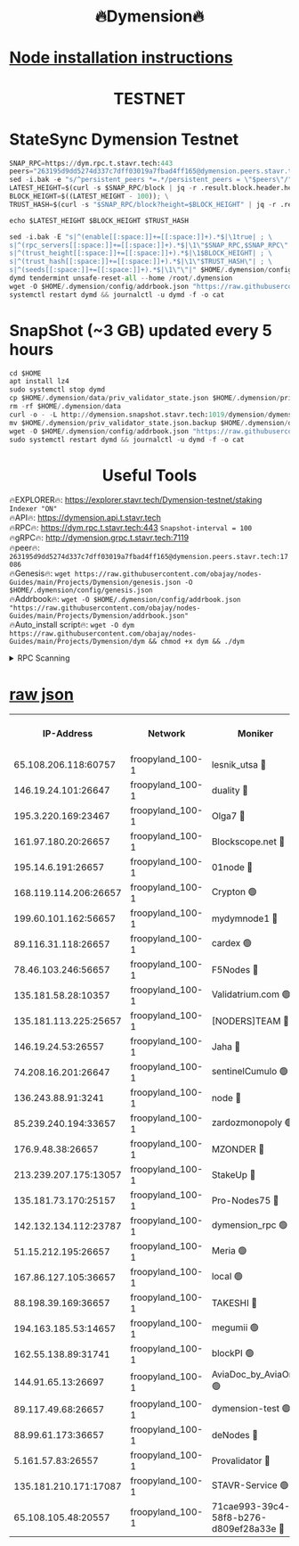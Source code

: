 <h1 align="center"> 🔥Dymension🔥</h1>

[Node installation instructions](https://github.com/obajay/nodes-Guides/tree/main/Projects/Dymension)
=

<h1 align="center"> TESTNET</h1>

# StateSync Dymension Testnet
```python
SNAP_RPC=https://dym.rpc.t.stavr.tech:443
peers="263195d9dd5274d337c7dff03019a7fbad4ff165@dymension.peers.stavr.tech:17086"
sed -i.bak -e "s/^persistent_peers *=.*/persistent_peers = \"$peers\"/" $HOME/.dymension/config/config.toml
LATEST_HEIGHT=$(curl -s $SNAP_RPC/block | jq -r .result.block.header.height); \
BLOCK_HEIGHT=$((LATEST_HEIGHT - 100)); \
TRUST_HASH=$(curl -s "$SNAP_RPC/block?height=$BLOCK_HEIGHT" | jq -r .result.block_id.hash)

echo $LATEST_HEIGHT $BLOCK_HEIGHT $TRUST_HASH

sed -i.bak -E "s|^(enable[[:space:]]+=[[:space:]]+).*$|\1true| ; \
s|^(rpc_servers[[:space:]]+=[[:space:]]+).*$|\1\"$SNAP_RPC,$SNAP_RPC\"| ; \
s|^(trust_height[[:space:]]+=[[:space:]]+).*$|\1$BLOCK_HEIGHT| ; \
s|^(trust_hash[[:space:]]+=[[:space:]]+).*$|\1\"$TRUST_HASH\"| ; \
s|^(seeds[[:space:]]+=[[:space:]]+).*$|\1\"\"|" $HOME/.dymension/config/config.toml
dymd tendermint unsafe-reset-all --home /root/.dymension
wget -O $HOME/.dymension/config/addrbook.json "https://raw.githubusercontent.com/obajay/nodes-Guides/main/Projects/Dymension/addrbook.json"
systemctl restart dymd && journalctl -u dymd -f -o cat

```
# SnapShot (~3 GB) updated every 5 hours
```python
cd $HOME
apt install lz4
sudo systemctl stop dymd
cp $HOME/.dymension/data/priv_validator_state.json $HOME/.dymension/priv_validator_state.json.backup
rm -rf $HOME/.dymension/data
curl -o - -L http://dymension.snapshot.stavr.tech:1019/dymension/dymension-snap.tar.lz4 | lz4 -c -d - | tar -x -C $HOME/.dymension --strip-components 2
mv $HOME/.dymension/priv_validator_state.json.backup $HOME/.dymension/data/priv_validator_state.json
wget -O $HOME/.dymension/config/addrbook.json "https://raw.githubusercontent.com/obajay/nodes-Guides/main/Projects/Dymension/addrbook.json"
sudo systemctl restart dymd && journalctl -u dymd -f -o cat
```

 <h1 align="center"> Useful Tools</h1>

🔥EXPLORER🔥:     https://explorer.stavr.tech/Dymension-testnet/staking        `Indexer "ON"` \
🔥API🔥:          https://dymension.api.t.stavr.tech \
🔥RPC🔥:          https://dym.rpc.t.stavr.tech:443                  `Snapshot-interval = 100` \
🔥gRPC🔥:         http://dymension.grpc.t.stavr.tech:7119 \
🔥peer🔥:         `263195d9dd5274d337c7dff03019a7fbad4ff165@dymension.peers.stavr.tech:17086` \
🔥Genesis🔥:     ```wget https://raw.githubusercontent.com/obajay/nodes-Guides/main/Projects/Dymension/genesis.json -O $HOME/.dymension/config/genesis.json``` \
🔥Addrbook🔥:    ```wget -O $HOME/.dymension/config/addrbook.json "https://raw.githubusercontent.com/obajay/nodes-Guides/main/Projects/Dymension/addrbook.json"``` \
🔥Auto_install script🔥: ```wget -O dym https://raw.githubusercontent.com/obajay/nodes-Guides/main/Projects/Dymension/dym && chmod +x dym && ./dym```

<details>
<summary>RPC Scanning</summary>

<h2 align="center"> We scan nodes in real time every 4 hours. And we provide the final result of RPC endpoints.
We cannot influence the operation of these nodes in any way. </h2>


```python
If Voting Power is higher than 0 --> then the Node is a validator of the network and may be subject to attack and be a potential threat to the chain.
```
```python
We marked such validators with a red symbol
```

</details>

[raw json](https://rpc-check.dymt.stavr.tech/dymt/rpc-dymt-result.json)
=


<table><tr><th>IP-Address</th><th>Network</th><th>Moniker</th><th>Latest Block Height</th><th>Earliest Block Height</th><th>Catching Up</th><th>Voting Power</th><th>Scan Time</th></tr><tr><td>65.108.206.118:60757</td><td>froopyland_100-1</td><td>lesnik_utsa 🔴</td><td>1532648</td><td>1</td><td>False</td><td>1</td><td>2023-12-03T09:51:17.999289316UTC</td></tr><tr><td>146.19.24.101:26647</td><td>froopyland_100-1</td><td>duality 🔴</td><td>1532651</td><td>1</td><td>False</td><td>1</td><td>2023-12-03T09:51:32.455969092UTC</td></tr><tr><td>195.3.220.169:23467</td><td>froopyland_100-1</td><td>Olga7 🔴</td><td>1532654</td><td>1</td><td>False</td><td>1</td><td>2023-12-03T09:51:49.294573776UTC</td></tr><tr><td>161.97.180.20:26657</td><td>froopyland_100-1</td><td>Blockscope.net 🔴</td><td>1532654</td><td>1</td><td>False</td><td>1</td><td>2023-12-03T09:51:54.309297242UTC</td></tr><tr><td>195.14.6.191:26657</td><td>froopyland_100-1</td><td>01node 🔴</td><td>1532655</td><td>1</td><td>False</td><td>1</td><td>2023-12-03T09:51:55.066228842UTC</td></tr><tr><td>168.119.114.206:26657</td><td>froopyland_100-1</td><td>Crypton 🟢</td><td>1532655</td><td>1</td><td>False</td><td>0</td><td>2023-12-03T09:51:55.301541097UTC</td></tr><tr><td>199.60.101.162:56657</td><td>froopyland_100-1</td><td>mydymnode1 🔴</td><td>1532648</td><td>106001</td><td>False</td><td>1</td><td>2023-12-03T09:51:18.669903127UTC</td></tr><tr><td>89.116.31.118:26657</td><td>froopyland_100-1</td><td>cardex 🟢</td><td>1532649</td><td>293001</td><td>False</td><td>0</td><td>2023-12-03T09:51:25.224808897UTC</td></tr><tr><td>78.46.103.246:56657</td><td>froopyland_100-1</td><td>F5Nodes 🔴</td><td>1532648</td><td>407001</td><td>False</td><td>1</td><td>2023-12-03T09:51:14.150272745UTC</td></tr><tr><td>135.181.58.28:10357</td><td>froopyland_100-1</td><td>Validatrium.com 🟢</td><td>1532652</td><td>591001</td><td>False</td><td>0</td><td>2023-12-03T09:51:39.253613323UTC</td></tr><tr><td>135.181.113.225:25657</td><td>froopyland_100-1</td><td>[NODERS]TEAM 🔴</td><td>1532652</td><td>737456</td><td>False</td><td>1</td><td>2023-12-03T09:51:39.641449899UTC</td></tr><tr><td>146.19.24.53:26557</td><td>froopyland_100-1</td><td>Jaha 🔴</td><td>1532652</td><td>737456</td><td>False</td><td>1</td><td>2023-12-03T09:51:40.100732117UTC</td></tr><tr><td>74.208.16.201:26647</td><td>froopyland_100-1</td><td>sentinelCumulo 🟢</td><td>1532646</td><td>820001</td><td>False</td><td>0</td><td>2023-12-03T09:51:05.027470734UTC</td></tr><tr><td>136.243.88.91:3241</td><td>froopyland_100-1</td><td>node 🔴</td><td>1532652</td><td>922548</td><td>False</td><td>1</td><td>2023-12-03T09:51:40.366179307UTC</td></tr><tr><td>85.239.240.194:33657</td><td>froopyland_100-1</td><td>zardozmonopoly 🟢</td><td>1532656</td><td>935165</td><td>False</td><td>0</td><td>2023-12-03T09:52:01.680836721UTC</td></tr><tr><td>176.9.48.38:26657</td><td>froopyland_100-1</td><td>MZONDER 🔴</td><td>1532654</td><td>1006001</td><td>False</td><td>1</td><td>2023-12-03T09:51:48.873138844UTC</td></tr><tr><td>213.239.207.175:13057</td><td>froopyland_100-1</td><td>StakeUp 🔴</td><td>1532655</td><td>1150548</td><td>False</td><td>1</td><td>2023-12-03T09:51:58.029882370UTC</td></tr><tr><td>135.181.73.170:25157</td><td>froopyland_100-1</td><td>Pro-Nodes75 🔴</td><td>1532648</td><td>1232648</td><td>False</td><td>1</td><td>2023-12-03T09:51:15.625647045UTC</td></tr><tr><td>142.132.134.112:23787</td><td>froopyland_100-1</td><td>dymension_rpc 🟢</td><td>1532650</td><td>1232650</td><td>False</td><td>0</td><td>2023-12-03T09:51:29.572573997UTC</td></tr><tr><td>51.15.212.195:26657</td><td>froopyland_100-1</td><td>Meria 🟢</td><td>1532645</td><td>1238063</td><td>False</td><td>0</td><td>2023-12-03T09:51:01.057594691UTC</td></tr><tr><td>167.86.127.105:36657</td><td>froopyland_100-1</td><td>local 🟢</td><td>1532654</td><td>1318001</td><td>False</td><td>0</td><td>2023-12-03T09:51:51.692914956UTC</td></tr><tr><td>88.198.39.169:36657</td><td>froopyland_100-1</td><td>TAKESHI 🔴</td><td>1532646</td><td>1330001</td><td>False</td><td>1</td><td>2023-12-03T09:51:05.297640496UTC</td></tr><tr><td>194.163.185.53:14657</td><td>froopyland_100-1</td><td>megumii 🟢</td><td>1532648</td><td>1390788</td><td>False</td><td>0</td><td>2023-12-03T09:51:15.245177057UTC</td></tr><tr><td>162.55.138.89:31741</td><td>froopyland_100-1</td><td>blockPI 🟢</td><td>1532655</td><td>1435053</td><td>False</td><td>0</td><td>2023-12-03T09:51:54.597813857UTC</td></tr><tr><td>144.91.65.13:26697</td><td>froopyland_100-1</td><td>AviaDoc_by_AviaOne 🟢</td><td>1532463</td><td>1462001</td><td>False</td><td>0</td><td>2023-12-03T09:51:14.853255607UTC</td></tr><tr><td>89.117.49.68:26657</td><td>froopyland_100-1</td><td>dymension-test 🟢</td><td>1532655</td><td>1473622</td><td>False</td><td>0</td><td>2023-12-03T09:51:55.636050231UTC</td></tr><tr><td>88.99.61.173:36657</td><td>froopyland_100-1</td><td>deNodes 🔴</td><td>1532652</td><td>1501386</td><td>False</td><td>1</td><td>2023-12-03T09:51:38.901225867UTC</td></tr><tr><td>5.161.57.83:26557</td><td>froopyland_100-1</td><td>Provalidator 🔴</td><td>1532645</td><td>1503071</td><td>False</td><td>1</td><td>2023-12-03T09:51:01.836317511UTC</td></tr><tr><td>135.181.210.171:17087</td><td>froopyland_100-1</td><td>STAVR-Service 🟢</td><td>1532647</td><td>1523333</td><td>False</td><td>0</td><td>2023-12-03T09:51:09.822688054UTC</td></tr><tr><td>65.108.105.48:20557</td><td>froopyland_100-1</td><td>71cae993-39c4-58f8-b276-d809ef28a33e 🔴</td><td>1532650</td><td>1530001</td><td>False</td><td>1</td><td>2023-12-03T09:51:29.932784131UTC</td></tr></table>
